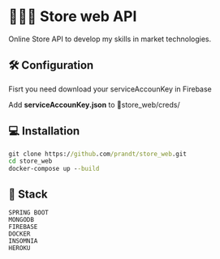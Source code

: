 # 👨🏻‍💻 Store web API

Online Store API to develop my skills in market technologies.

## 🛠️ Configuration

Fisrt you need download your serviceAccounKey in Firebase

Add **serviceAccounKey.json** to  📂store_web/creds/  


## 💻 Installation

```cmd
git clone https://github.com/prandt/store_web.git
cd store_web
docker-compose up --build
```

## 🚀 Stack 

    SPRING BOOT
    MONGODB
    FIREBASE
    DOCKER
    INSOMNIA
    HEROKU

